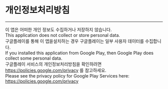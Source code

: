 # 개인정보처리방침
---
이 앱은 어떠한 개인 정보도 수집하거나 저장하지 않습니다.  
This application does not collect or store personal data.  
구글플레이를 통해 이 앱을설치하는 경우 구글플레이는 일부 사용자 데이터를 수집합니다.  
If you installed this application from Google Play, then Google Play does collect some personal data.  
구글플레이 서비스의 개인정보처리방침을 확인하려면 https://policies.google.com/privacy 를 참고하세요.  
Please see the privacy policy for Google Play Services here: https://policies.google.com/privacy
